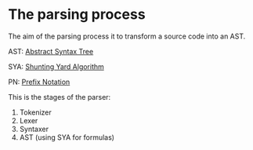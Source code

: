 The parsing process
===================

The aim of the parsing process it to transform a source code into an AST.

AST: [Abstract Syntax Tree][AST]

SYA: [Shunting Yard Algorithm][SYA]

PN: [Prefix Notation][PN]

This is the stages of the parser:

1. Tokenizer
2. Lexer
3. Syntaxer
4. AST (using SYA for formulas)

[AST]: https://en.wikipedia.org/wiki/Abstract_syntax_tree
[SYA]: https://en.wikipedia.org/wiki/Shunting-yard_algorithm
[PN]: https://en.wikipedia.org/wiki/Polish_notation

